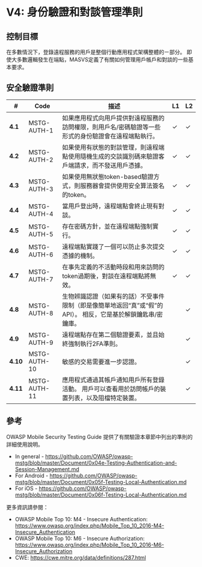 # V4: 身份驗證和對談管理準則

## 控制目標

在多數情況下，登錄遠程服務的用戶是整個行動應用程式架構整體的ㄧ部分。 即使大多數邏輯發生在端點，MASVS定義了有關如何管理用戶帳戶和對談的一些基本要求。

## 安全驗證準則

| # | Code | 描述 | L1 | L2 |
| --- | --- | --- | --- | --- |
| **4.1** | MSTG-AUTH-1 | 如果應用程式向用戶提供對遠程服務的訪問權限，則用戶名/密碼驗證等一些形式的身份驗證會在遠程端點執行。 | ✓ | ✓ |
| **4.2** | MSTG-AUTH-2 | 如果使用有狀態的對談管理，則遠程端點使用隨機生成的交談識別碼來驗證客戶端請求，而不發送用戶憑據。  | ✓ | ✓ |
| **4.3** | MSTG-AUTH-3 | 如果使用無狀態token-based驗證方式，則服務器會提供使用安全算法簽名的token。 | ✓ | ✓ |
| **4.4** | MSTG-AUTH-4 | 當用戶登出時，遠程端點會終止現有對談。 | ✓ | ✓ |
| **4.5** | MSTG-AUTH-5 | 存在密碼方針，並在遠程端點強制實行。 | ✓ | ✓ |
| **4.6** | MSTG-AUTH-6 | 遠程端點實踐了一個可以防止多次提交憑據的機制。 | ✓ | ✓ |
| **4.7** | MSTG-AUTH-7 | 在事先定義的不活動時段和用來訪問的token過期後，對談在遠程端點將無效。 | ✓ | ✓ |
| **4.8** | MSTG-AUTH-8 | 生物辨識認證（如果有的話）不受事件限制（即是像簡單地返回“真”或“假”的API）。 相反，它是基於解鎖鑰匙串/密鑰庫。 |   | ✓ |
| **4.9** | MSTG-AUTH-9 | 遠程端點存在第二個驗證要素，並且始終強制執行2FA準則。  |   | ✓ |
| **4.10** | MSTG-AUTH-10 | 敏感的交易需要進一步認證。  |   | ✓ |
| **4.11** | MSTG-AUTH-11 | 應用程式通過其帳戶通知用戶所有登錄活動。 用戶可以查看用於訪問帳戶的裝置列表，以及阻檔特定裝置。 |  | ✓ |

<div style="page-break-after: always;"></div>

## 參考

OWASP Mobile Security Testing Guide 提供了有關驗證本章節中列出的準則的詳細使用說明。

- In general - <https://github.com/OWASP/owasp-mstg/blob/master/Document/0x04e-Testing-Authentication-and-Session-Management.md>
- For Android - <https://github.com/OWASP/owasp-mstg/blob/master/Document/0x05f-Testing-Local-Authentication.md>
- For iOS - <https://github.com/OWASP/owasp-mstg/blob/master/Document/0x06f-Testing-Local-Authentication.md>

更多資訊請參閱：

- OWASP Mobile Top 10: M4 - Insecure Authentication: <https://www.owasp.org/index.php/Mobile_Top_10_2016-M4-Insecure_Authentication>
- OWASP Mobile Top 10: M6 - Insecure Authorization: <https://www.owasp.org/index.php/Mobile_Top_10_2016-M6-Insecure_Authorization>
- CWE:  <https://cwe.mitre.org/data/definitions/287.html>
